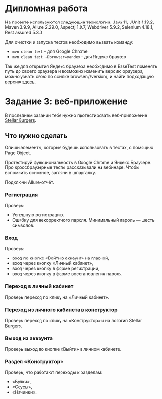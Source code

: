 # Дипломная работа

На проекте используются следующие технологии: Java 11, JUnit 4.13.2, Maven 3.9.9, Allure 2.29.0, Aspectj 1.9.7, Webdriver 5.9.2, Selenium 4.18.1, Rest assured 5.3.0

Для очистки и запуска тестов необходимо вызвать команду:
- `mvn clean test` - для Google Chrome
- `mvn clean test -Dbrowser=yandex` - для Яндекс браузер
  
Так же для открытия Яндекс браузера необходимо в BaseTest поменять путь до своего браузера и возможно изменить версию браузера, можно узнать свою по ссылке browser://version/, и найти подходящую версию [здесь](https://github.com/GoogleChromeLabs/chrome-for-testing?tab=readme-ov-file#json-api-endpoints).

# Задание 3: веб-приложение
В последнем задании тебе нужно протестировать [веб-приложение Stellar Burgers](https://stellarburgers.nomoreparties.site/). 
## Что нужно сделать
Опиши элементы, которые будешь использовать в тестах, с помощью Page Object. 

Протестируй функциональность в Google Chrome и Яндекс.Браузере. Про кроссбраузерные тесты рассказывали на вебинаре. Чтобы вспомнить основное, загляни в шпаргалку.

Подключи Allure-отчёт.
### Регистрация
Проверь:
- Успешную регистрацию.
- Ошибку для некорректного пароля. Минимальный пароль — шесть символов.
### Вход 
Проверь:
- вход по кнопке «Войти в аккаунт» на главной,
- вход через кнопку «Личный кабинет»,
- вход через кнопку в форме регистрации,
- вход через кнопку в форме восстановления пароля.
### Переход в личный кабинет 
Проверь переход по клику на «Личный кабинет».
### Переход из личного кабинета в конструктор 
Проверь переход по клику на «Конструктор» и на логотип Stellar Burgers.
### Выход из аккаунта
Проверь выход по кнопке «Выйти» в личном кабинете.
### Раздел «Конструктор»
Проверь, что работают переходы к разделам:
- «Булки»,
- «Соусы»,
- «Начинки».
